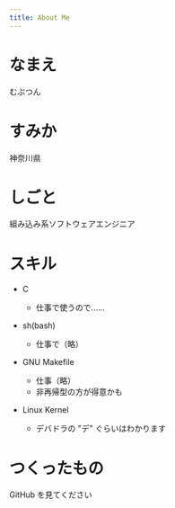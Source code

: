 ```yaml
---
title: About Me
---
```

# なまえ

むぶつん

# すみか

神奈川県

# しごと

組み込み系ソフトウェアエンジニア

# スキル

* C
  - 仕事で使うので......

* sh(bash)
  - 仕事で（略）

* GNU Makefile
  - 仕事（略）
  - 非再帰型の方が得意かも

* Linux Kernel
  - デバドラの "デ" ぐらいはわかります

# つくったもの

GitHub を見てください
